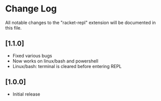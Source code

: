 # Change Log
All notable changes to the "racket-repl" extension will be documented in this file.

## [1.1.0]
- Fixed various bugs
- Now works on linux/bash and powershell
- Linux/bash: terminal is cleared before entering REPL

## [1.0.0]
- Initial release